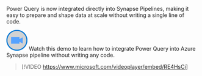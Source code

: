 Power Query is now integrated directly into Synapse Pipelines, making it easy to prepare and shape data at scale without writing a single line of code.

![Icon indicating play video](../media/video-icon.png) Watch this demo to learn how to integrate Power Query into Azure Synapse pipeline without writing any code.

>[!VIDEO https://www.microsoft.com/videoplayer/embed/RE4HsCi]

